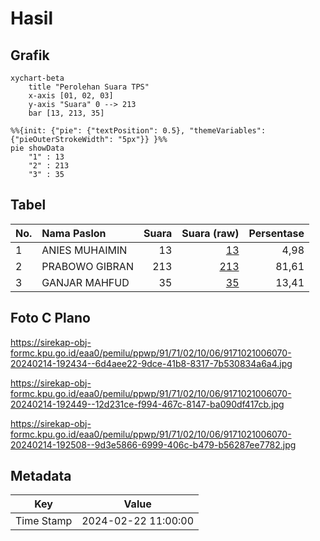 # Hasil

## Grafik

```mermaid
xychart-beta
    title "Perolehan Suara TPS"
    x-axis [01, 02, 03]
    y-axis "Suara" 0 --> 213
    bar [13, 213, 35]
```

```mermaid
%%{init: {"pie": {"textPosition": 0.5}, "themeVariables": {"pieOuterStrokeWidth": "5px"}} }%%
pie showData
    "1" : 13
    "2" : 213
    "3" : 35
```

## Tabel

| No. | Nama Paslon    | Suara | Suara (raw) | Persentase |
|:--- |:-------------- | -----:| -----------:| ----------:|
| 1   | ANIES MUHAIMIN | 13    | [13][p-1]   | 4,98       |
| 2   | PRABOWO GIBRAN | 213   | [213][p-2]  | 81,61      |
| 3   | GANJAR MAHFUD  | 35    | [35][p-3]   | 13,41      |


[p-1]: https://github.com/gigit-pemilu/pemilu-2024-91-papua/blob/main/pilpres/hitung-suara/sub/91-papua/sub/71-kota-jayapura/sub/02-jayapura-selatan/sub/1006-hamadi/sub/070-tps/sub/paslon-1.txt
[p-2]: https://github.com/gigit-pemilu/pemilu-2024-91-papua/blob/main/pilpres/hitung-suara/sub/91-papua/sub/71-kota-jayapura/sub/02-jayapura-selatan/sub/1006-hamadi/sub/070-tps/sub/paslon-2.txt
[p-3]: https://github.com/gigit-pemilu/pemilu-2024-91-papua/blob/main/pilpres/hitung-suara/sub/91-papua/sub/71-kota-jayapura/sub/02-jayapura-selatan/sub/1006-hamadi/sub/070-tps/sub/paslon-3.txt

## Foto C Plano

https://sirekap-obj-formc.kpu.go.id/eaa0/pemilu/ppwp/91/71/02/10/06/9171021006070-20240214-192434--6d4aee22-9dce-41b8-8317-7b530834a6a4.jpg

https://sirekap-obj-formc.kpu.go.id/eaa0/pemilu/ppwp/91/71/02/10/06/9171021006070-20240214-192449--12d231ce-f994-467c-8147-ba090df417cb.jpg

https://sirekap-obj-formc.kpu.go.id/eaa0/pemilu/ppwp/91/71/02/10/06/9171021006070-20240214-192508--9d3e5866-6999-406c-b479-b56287ee7782.jpg


## Metadata

| Key        | Value               |
| ---------- | ------------------- |
| Time Stamp | 2024-02-22 11:00:00 |



